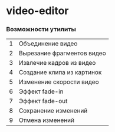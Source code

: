 <h1> video-editor</h1>

<table>
  <h3><b>Возможности утилиты</b></h3>
  <tr>
    <td>1</td>
    <td>Объединение видео</td>
  </tr>
  <tr>
    <td>2</td>
    <td>Вырезание фрагментов видео</td>
  </tr>
  <tr>
    <td>3</td>
    <td>Извлечие кадров из видео</td>
  </tr>
  <tr>
    <td>4</td>
    <td>Создание клипа из картинок</td>
  </tr>
  <tr>
    <td>5</td>
    <td>Изменение скорости видео</td>
  </tr>
  <tr>
    <td>6</td>
    <td>Эффект fade-in</td>
  </tr>
  <tr>
    <td>7</td>
    <td>Эффект fade-out</td>
  </tr>
  <tr>
    <td>8</td>
    <td>Сохранение изменений</td>
  </tr>
  <tr>
    <td>9</td>
    <td>Отмена изменений</td>
  </tr>
 </table>
